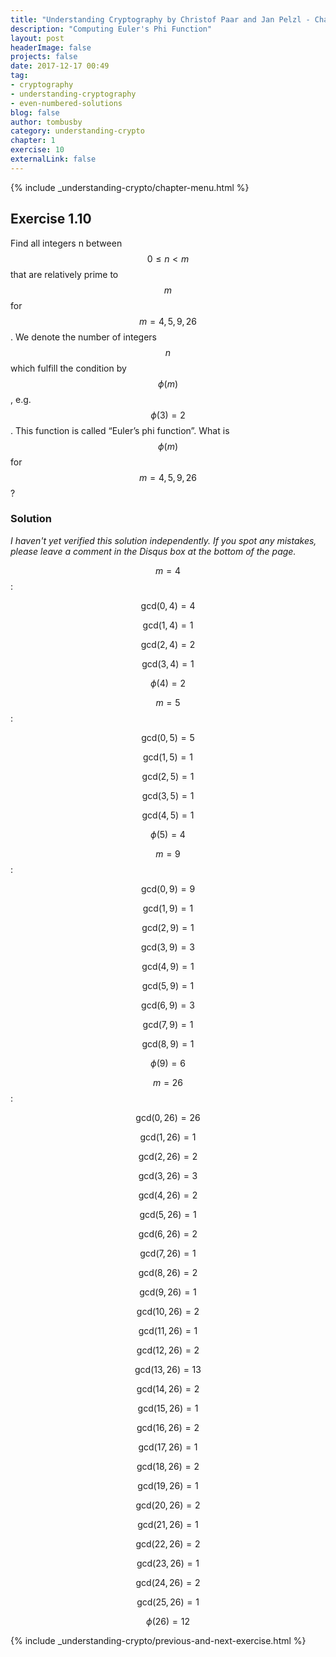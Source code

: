 ```yaml
---
title: "Understanding Cryptography by Christof Paar and Jan Pelzl - Chapter 1 Solutions - Ex1.10"
description: "Computing Euler's Phi Function"
layout: post
headerImage: false
projects: false
date: 2017-12-17 00:49
tag:
- cryptography
- understanding-cryptography
- even-numbered-solutions
blog: false
author: tombusby
category: understanding-crypto
chapter: 1
exercise: 10
externalLink: false
---
```


{% include _understanding-crypto/chapter-menu.html %}

## Exercise 1.10

Find all integers n between $$0 ≤ n < m$$ that are relatively prime to $$m$$ for $$m = 4,5,9,26$$. We denote the number of integers $$n$$ which fulfill the condition by $$\phi(m)$$, e.g. $$\phi(3) = 2$$. This function is called “Euler’s phi function”. What is $$\phi(m)$$ for $$m = 4,5,9,26$$?

### Solution

*I haven't yet verified this solution independently. If you spot any mistakes, please leave a comment in the Disqus box at the bottom of the page.*

$$m = 4$$:

$$ \mathrm{gcd}(0, 4) = 4 $$

$$ \mathrm{gcd}(1, 4) = 1 $$

$$ \mathrm{gcd}(2, 4) = 2 $$

$$ \mathrm{gcd}(3, 4) = 1 $$

$$\phi(4) = 2$$

$$m = 5$$:

$$ \mathrm{gcd}(0, 5) = 5 $$

$$ \mathrm{gcd}(1, 5) = 1 $$

$$ \mathrm{gcd}(2, 5) = 1 $$

$$ \mathrm{gcd}(3, 5) = 1 $$

$$ \mathrm{gcd}(4, 5) = 1 $$

$$\phi(5) = 4$$

$$m = 9$$:

$$ \mathrm{gcd}(0, 9) = 9 $$

$$ \mathrm{gcd}(1, 9) = 1 $$

$$ \mathrm{gcd}(2, 9) = 1 $$

$$ \mathrm{gcd}(3, 9) = 3 $$

$$ \mathrm{gcd}(4, 9) = 1 $$

$$ \mathrm{gcd}(5, 9) = 1 $$

$$ \mathrm{gcd}(6, 9) = 3 $$

$$ \mathrm{gcd}(7, 9) = 1 $$

$$ \mathrm{gcd}(8, 9) = 1 $$

$$\phi(9) = 6$$

$$m = 26$$:

$$ \mathrm{gcd}(0, 26) = 26 $$

$$ \mathrm{gcd}(1, 26) = 1 $$

$$ \mathrm{gcd}(2, 26) = 2 $$

$$ \mathrm{gcd}(3, 26) = 3 $$

$$ \mathrm{gcd}(4, 26) = 2 $$

$$ \mathrm{gcd}(5, 26) = 1 $$

$$ \mathrm{gcd}(6, 26) = 2 $$

$$ \mathrm{gcd}(7, 26) = 1 $$

$$ \mathrm{gcd}(8, 26) = 2 $$

$$ \mathrm{gcd}(9, 26) = 1 $$

$$ \mathrm{gcd}(10, 26) = 2 $$

$$ \mathrm{gcd}(11, 26) = 1 $$

$$ \mathrm{gcd}(12, 26) = 2 $$

$$ \mathrm{gcd}(13, 26) = 13 $$

$$ \mathrm{gcd}(14, 26) = 2 $$

$$ \mathrm{gcd}(15, 26) = 1 $$

$$ \mathrm{gcd}(16, 26) = 2 $$

$$ \mathrm{gcd}(17, 26) = 1 $$

$$ \mathrm{gcd}(18, 26) = 2 $$

$$ \mathrm{gcd}(19, 26) = 1 $$

$$ \mathrm{gcd}(20, 26) = 2 $$

$$ \mathrm{gcd}(21, 26) = 1 $$

$$ \mathrm{gcd}(22, 26) = 2 $$

$$ \mathrm{gcd}(23, 26) = 1 $$

$$ \mathrm{gcd}(24, 26) = 2 $$

$$ \mathrm{gcd}(25, 26) = 1 $$

$$\phi(26) = 12$$

{% include _understanding-crypto/previous-and-next-exercise.html %}
